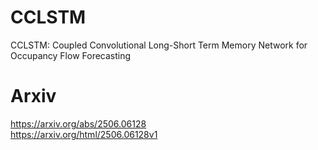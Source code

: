 # CCLSTM
CCLSTM: Coupled Convolutional Long-Short Term Memory Network for Occupancy Flow Forecasting

# Arxiv
https://arxiv.org/abs/2506.06128  
https://arxiv.org/html/2506.06128v1  
